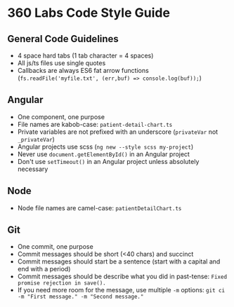 # 360 Labs Code Style Guide

## General Code Guidelines

- 4 space hard tabs (1 tab character = 4 spaces)
- All js/ts files use single quotes
- Callbacks are always ES6 fat arrow functions (`fs.readFile('myfile.txt', (err,buf) => console.log(buf));`)

## Angular
- One component, one purpose
- File names are kabob-case: `patient-detail-chart.ts`
- Private variables are not prefixed with an underscore (`privateVar` not `_privateVar`)
- Angular projects use scss (`ng new --style scss my-project`)
- Never use `document.getElementById()` in an Angular project
- Don't use `setTimeout()` in an Angular project unless absolutely necessary


## Node
- Node file names are camel-case: `patientDetailChart.ts`

## Git
- One commit, one purpose
- Commit messages should be short (<40 chars) and succinct
- Commit messages should start be a sentence (start with a capital and end with a period)
- Commit messages should be describe what you did in past-tense: `Fixed promise rejection in save().`
- If you need more room for the message, use multiple `-m` options:
`git ci -m "First message." -m "Second message."`
